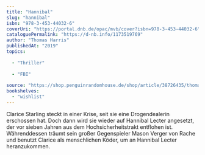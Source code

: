 ```yaml
---
title: "Hannibal"
slug: "hannibal"
isbn: "978-3-453-44032-6"
coverUri: "https://portal.dnb.de/opac/mvb/cover?isbn=978-3-453-44032-6"
cataloguePermalink: "https://d-nb.info/1173519769"
author: "Thomas Harris"
publishedAt: "2019"
topics:
  
  - "Thriller"
    
  - "FBI"
    
source: "https://shop.penguinrandomhouse.de/shop/article/38726435/thomas_harris_hannibal.html"
bookshelves: 
  - "wishlist"
---
```

Clarice Starling steckt in einer Krise, seit sie eine Drogendealerin 
erschossen hat. Doch dann wird sie wieder auf Hannibal Lecter angesetzt, der 
vor sieben Jahren aus dem Hochsicherheitstrakt entflohen ist. Währenddessen 
träumt sein großer Gegenspieler Mason Verger von Rache und benutzt Clarice als 
menschlichen Köder, um an Hannibal Lecter heranzukommen.